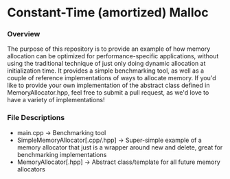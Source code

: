 # Constant-Time (amortized) Malloc
### Overview
The purpose of this repository is to provide an example of how memory allocation can be optimized for performance-specific applications, without using the traditional technique of just only doing dynamic allocation at initialization time. It provides a simple benchmarking tool, as well as a couple of reference implementations of ways to allocate memory. If you'd like to provide your own implementation of the abstract class defined in MemoryAllocator.hpp, feel free to submit a pull request, as we'd love to have a variety of implementations!
### File Descriptions
- main.cpp -> Benchmarking tool
- SimpleMemoryAllocator[.cpp/.hpp] -> Super-simple example of a memory allocator that just is a wrapper around new and delete, great for benchmarking implementations
- MemoryAllocator[.hpp] -> Abstract class/template for all future memory allocators